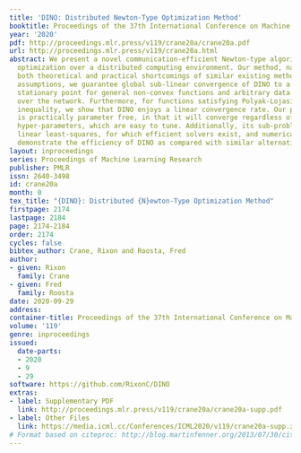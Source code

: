 ```yaml
---
title: 'DINO: Distributed Newton-Type Optimization Method'
booktitle: Proceedings of the 37th International Conference on Machine Learning
year: '2020'
pdf: http://proceedings.mlr.press/v119/crane20a/crane20a.pdf
url: http://proceedings.mlr.press/v119/crane20a.html
abstract: We present a novel communication-efficient Newton-type algorithm for finite-sum
  optimization over a distributed computing environment. Our method, named DINO, overcomes
  both theoretical and practical shortcomings of similar existing methods. Under minimal
  assumptions, we guarantee global sub-linear convergence of DINO to a first-order
  stationary point for general non-convex functions and arbitrary data distribution
  over the network. Furthermore, for functions satisfying Polyak-Lojasiewicz (PL)
  inequality, we show that DINO enjoys a linear convergence rate. Our proposed algorithm
  is practically parameter free, in that it will converge regardless of the selected
  hyper-parameters, which are easy to tune. Additionally, its sub-problems are simple
  linear least-squares, for which efficient solvers exist, and numerical simulations
  demonstrate the efficiency of DINO as compared with similar alternatives.
layout: inproceedings
series: Proceedings of Machine Learning Research
publisher: PMLR
issn: 2640-3498
id: crane20a
month: 0
tex_title: "{DINO}: Distributed {N}ewton-Type Optimization Method"
firstpage: 2174
lastpage: 2184
page: 2174-2184
order: 2174
cycles: false
bibtex_author: Crane, Rixon and Roosta, Fred
author:
- given: Rixon
  family: Crane
- given: Fred
  family: Roosta
date: 2020-09-29
address: 
container-title: Proceedings of the 37th International Conference on Machine Learning
volume: '119'
genre: inproceedings
issued:
  date-parts:
  - 2020
  - 9
  - 29
software: https://github.com/RixonC/DINO
extras:
- label: Supplementary PDF
  link: http://proceedings.mlr.press/v119/crane20a/crane20a-supp.pdf
- label: Other Files
  link: https://media.icml.cc/Conferences/ICML2020/v119/crane20a-supp.zip
# Format based on citeproc: http://blog.martinfenner.org/2013/07/30/citeproc-yaml-for-bibliographies/
---
```

